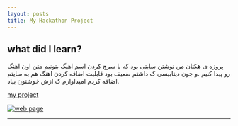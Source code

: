 ```yaml
---
layout: posts
title: My Hackathon Project
---
```


## what did I learn?
پروزه ی هکتان من نوشتن سایتی بود که با سرچ کردن اسم اهنگ بتونیم متن اون اهنگ رو پیدا کنیم .و چون دیتابیسی ک داشتم ضعیف بود قابلیت اضافه کردن اهنگ هم به سایتم اضافه کردم امیداوارم ک ازش خوشتون بیاد.


[my project](http://99521181.pythonanywhere.com/)


[![web page](../assets/images/hackaton.jpg)](http://99521181.pythonanywhere.com/)

---

